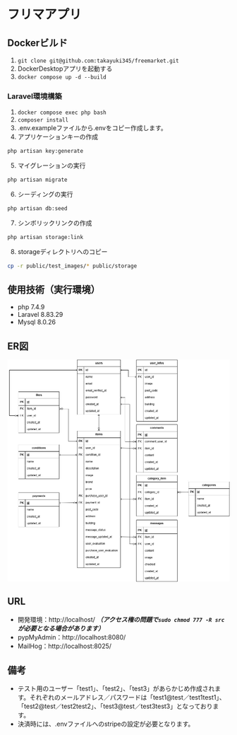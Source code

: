 # フリマアプリ

## Dockerビルド
1. `git clone git@github.com:takayuki345/freemarket.git`
2. DockerDesktopアプリを起動する
3. `docker compose up -d --build`

### Laravel環境構築
1. `docker compose exec php bash`
2. `composer install`
3. .env.exampleファイルから.envをコピー作成します。
4. アプリケーションキーの作成
``` bash
php artisan key:generate
```
5. マイグレーションの実行
``` bash
php artisan migrate
```
6. シーディングの実行
``` bash
php artisan db:seed
```
7. シンボリックリンクの作成
``` bash
php artisan storage:link
```
8. storageディレクトリへのコピー
``` bash
cp -r public/test_images/* public/storage
```


## 使用技術（実行環境）
- php 7.4.9
- Laravel 8.83.29
- Mysql 8.0.26

## ER図
![ER図](ER図フリマアプリ_追加機能_仮.jpg)

## URL
- 開発環境：http://localhost/
***（アクセス権の問題で`sudo chmod 777 -R src`が必要となる場合があります）***
- pypMyAdmin：http://localhost:8080/
- MailHog：http://localhost:8025/

## 備考
- テスト用のユーザー「test1」、「test2」、「test3」があらかじめ作成されます。それぞれのメールアドレス／パスワードは「test1@test／test1test1」、「test2@test／test2test2」、「test3@test／test3test3」となっております。
- 決済時には、.envファイルへのstripeの設定が必要となります。